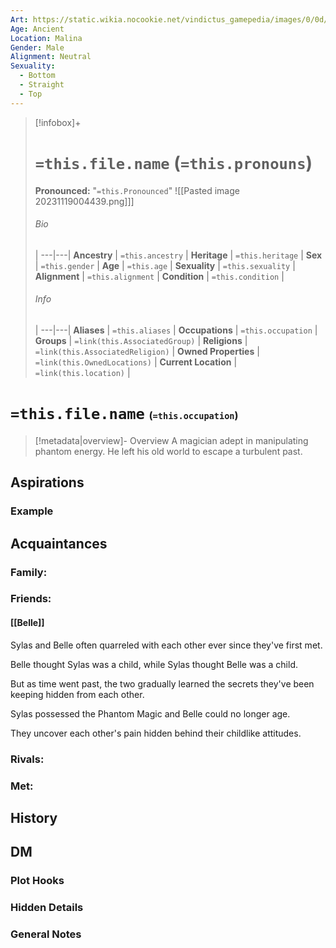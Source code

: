 ```yaml
---
Art: https://static.wikia.nocookie.net/vindictus_gamepedia/images/0/0d/Sylas_%28NPC_Icon%29.png/revision/latest?cb=20200430035604
Age: Ancient
Location: Malina
Gender: Male
Alignment: Neutral
Sexuality:
  - Bottom
  - Straight
  - Top
---
```


> [!infobox]+
> # `=this.file.name` (`=this.pronouns`)
> **Pronounced:**  "`=this.Pronounced`"
![[Pasted image 20231119004439.png]]]
> ###### Bio
>  |
> ---|---|
> **Ancestry** | `=this.ancestry` |
> **Heritage** | `=this.heritage` |
> **Sex** | `=this.gender` |
> **Age** | `=this.age` |
> **Sexuality** | `=this.sexuality` |
> **Alignment** | `=this.alignment` |
> **Condition** | `=this.condition` |
> ###### Info
>  |
> ---|---|
> **Aliases** | `=this.aliases` |
> **Occupations** | `=this.occupation` |
> **Groups** | `=link(this.AssociatedGroup)` |
> **Religions** | `=link(this.AssociatedReligion)` |
> **Owned Properties** | `=link(this.OwnedLocations)` |
> **Current Location** | `=link(this.location)` |

# **`=this.file.name`** <span style="font-size: medium">(`=this.occupation`)</span>
> [!metadata|overview]- Overview 
> A magician adept in manipulating phantom energy. He left his old world to escape a turbulent past.

## Aspirations
### Example


## Acquaintances
### Family:


### Friends:
#### [[Belle]] 
Sylas and Belle often quarreled with each other ever since they've first met.

Belle thought Sylas was a child, while Sylas thought Belle was a child.

But as time went past, the two gradually learned the secrets they've been keeping hidden from each other.

Sylas possessed the Phantom Magic and Belle could no longer age.

They uncover each other's pain hidden behind their childlike attitudes.

### Rivals:


### Met:


## History


## DM
### Plot Hooks


### Hidden Details


### General Notes

